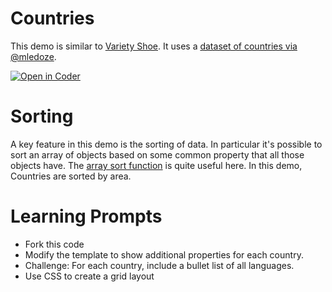 # Countries 
This demo is similar to [Variety Shoe](https://bender.sheridanc.on.ca/sikkemha/variety-shoe-json-data-on-a-webpage). It uses a [dataset of countries via @mledoze](https://github.com/mledoze/countries/).


[![Open in Coder](https://ixdcoder.com/open-in-coder.svg)](https://ixdcoder.com/templates/Static/workspace?name=CountriesJSON&mode=auto&param.git_repo=https://bender.sheridanc.on.ca/sikkemha/countries-json)
  
# Sorting
A key feature in this demo is the sorting of data. In particular it's possible to sort an array of objects based on some common property that all those objects have. The [array sort function](https://developer.mozilla.org/en-US/docs/Web/JavaScript/Reference/Global_Objects/Array/sort) is quite useful here. In this demo, Countries are sorted by area.

# Learning Prompts
- Fork this code
- Modify the template to show additional properties for each country.
- Challenge: For each country, include a bullet list of all languages.
- Use CSS to create a grid layout